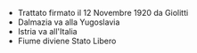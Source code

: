 - Trattato firmato il 12 Novembre 1920 da Giolitti
- Dalmazia va alla Yugoslavia
- Istria va all'Italia
- Fiume diviene Stato Libero